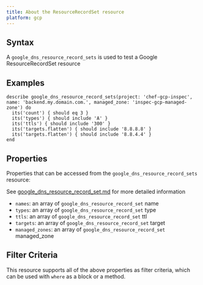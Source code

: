 ```yaml
---
title: About the ResourceRecordSet resource
platform: gcp
---
```



## Syntax
A `google_dns_resource_record_sets` is used to test a Google ResourceRecordSet resource

## Examples
```
describe google_dns_resource_record_sets(project: 'chef-gcp-inspec', name: 'backend.my.domain.com.', managed_zone: 'inspec-gcp-managed-zone') do
  its('count') { should eq 3 }
  its('types') { should include 'A' }
  its('ttls') { should include '300' }
  its('targets.flatten') { should include '8.8.8.8' }
  its('targets.flatten') { should include '8.8.4.4' }
end
```

## Properties
Properties that can be accessed from the `google_dns_resource_record_sets` resource:

See [google_dns_resource_record_set.md](google_dns_resource_record_set.md) for more detailed information
  * `names`: an array of `google_dns_resource_record_set` name
  * `types`: an array of `google_dns_resource_record_set` type
  * `ttls`: an array of `google_dns_resource_record_set` ttl
  * `targets`: an array of `google_dns_resource_record_set` target
  * `managed_zones`: an array of `google_dns_resource_record_set` managed_zone

## Filter Criteria
This resource supports all of the above properties as filter criteria, which can be used
with `where` as a block or a method.
